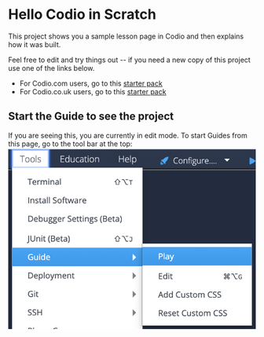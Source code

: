# Hello Codio in Scratch
This project shows you a sample lesson page in Codio and then explains how it was built. 

Feel free to edit and try things out -- if you need a new copy of this project use one of the links below.
* For Codio.com users, go to this [starter pack](https://codio.com/home/starter-packs/af3248f1-82cf-4c70-8170-d3e0c77a147e)
* For Codio.co.uk users, go to this [starter pack]()

## Start the Guide to see the project
If you are seeing this, you are currently in edit mode. To start Guides from this page, go to the tool bar at the top:
![.guides/img/playGuide](.guides/img/playGuide.png)

